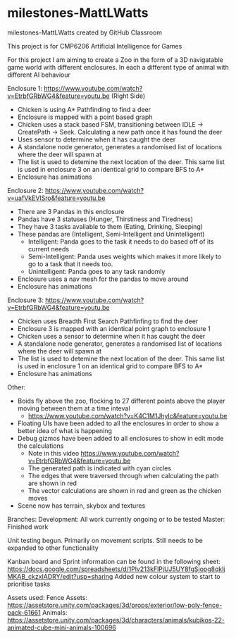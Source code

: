 # milestones-MattLWatts
milestones-MattLWatts created by GitHub Classroom

This project is for CMP6206 Artificial Intelligence for Games


For this project I am aiming to create a Zoo in the form of a 3D navigatable game world with different enclosures. In each a different type of animal with different AI behaviour

Enclosure 1: https://www.youtube.com/watch?v=EtrbfGRbWG4&feature=youtu.be (Right Side)
  - Chicken is using A* Pathfinding to find a deer
  - Enclosure is mapped with a point based graph
  - Chicken uses a stack based FSM, transitioning between IDLE -> CreatePath -> Seek. Calculating a new path once it has found the deer
  - Uses sensor to determine when it has caught the deer
  - A standalone node generator, generates a randomised list of locations where the deer will spawn at
  - The list is used to detemine the next location of the deer. This same list is used in enclosure 3 on an identical grid to compare BFS to A*
  - Enclosure has animations

Enclosure 2: https://www.youtube.com/watch?v=uafVkEVISro&feature=youtu.be
  - There are 3 Pandas in this enclosure
  - Pandas have 3 statuses (Hunger, Thirstiness and Tiredness)
  - They have 3 tasks avaliable to them (Eating, Drinking, Sleeping)
  - These pandas are (Intelligent, Semi-Intelligent and Unintelligent)
    - Intelligent: Panda goes to the task it needs to do based off of its current needs
    - Semi-Intelligent: Panda uses weights which makes it more likely to go to a task that it needs too.
    - Unintelligent: Panda goes to any task randomly
  - Enclosure uses a nav mesh for the pandas to move around
  - Enclosure has animations
    
Enclosure 3: https://www.youtube.com/watch?v=EtrbfGRbWG4&feature=youtu.be

  - Chicken uses Breadth First Search Pathfinfing to find the deer
  - Enclosure 3 is mapped with an identical point graph to enclosure 1
  - Chicken uses a sensor to determine when it has caught the deer
  - A standalone node generator, generates a randomised list of locations where the deer will spawn at
  - The list is used to detemine the next location of the deer. This same list is used in enclosure 1 on an identical grid to compare BFS to A*
  - Enclosure has animations
  
Other:

  - Boids fly above the zoo, flocking to 27 different points above the player moving between them at a time inteval
    - https://www.youtube.com/watch?v=K4C1M1JhyIc&feature=youtu.be
  - Floating UIs have been added to all the enclosures in order to show a better idea of what is happening
  - Debug gizmos have been added to all enclosures to show in edit mode the calculations
    - Note in this video https://www.youtube.com/watch?v=EtrbfGRbWG4&feature=youtu.be
    - The generated path is indicated with cyan circles
    - The edges that were traversed through when calculating the path are shown in red
    - The vector calculations are shown in red and green as the chicken moves 
  - Scene now has terrain, skybox and textures
  
Branches:
Development: 	All work currently ongoing or to be tested
Master: 			Finished work

Unit testing begun. Primarily on movement scripts. Still needs to be expanded to other functionality

Kanban board and Sprint information can be found in the following sheet:
https://docs.google.com/spreadsheets/d/1Plv213kFlPjUJ5UY8fgSjopg8qkljMKAB_ckzxIADRY/edit?usp=sharing
Added new colour system to start to prioritise tasks

Assets used:
Fence Assets: 	https://assetstore.unity.com/packages/3d/props/exterior/low-poly-fence-pack-61661
Animals:      	https://assetstore.unity.com/packages/3d/characters/animals/kubikos-22-animated-cube-mini-animals-100696


